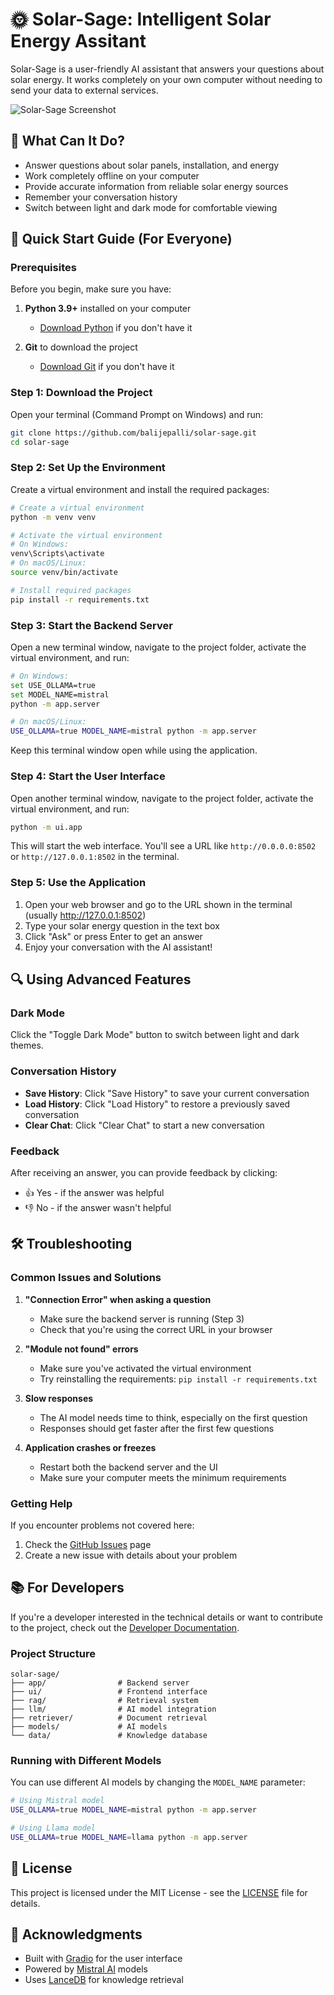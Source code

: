# 🌞 Solar-Sage: Intelligent Solar Energy Assitant

Solar-Sage is a user-friendly AI assistant that answers your questions about solar energy. It works completely on your own computer without needing to send your data to external services.

![Solar-Sage Screenshot](https://github.com/balijepalli/solar-sage/raw/main/docs/images/screenshot.png)

## 🌟 What Can It Do?

- Answer questions about solar panels, installation, and energy
- Work completely offline on your computer
- Provide accurate information from reliable solar energy sources
- Remember your conversation history
- Switch between light and dark mode for comfortable viewing

## 🚀 Quick Start Guide (For Everyone)

### Prerequisites

Before you begin, make sure you have:

1. **Python 3.9+** installed on your computer
   - [Download Python](https://www.python.org/downloads/) if you don't have it

2. **Git** to download the project
   - [Download Git](https://git-scm.com/downloads) if you don't have it

### Step 1: Download the Project

Open your terminal (Command Prompt on Windows) and run:

```bash
git clone https://github.com/balijepalli/solar-sage.git
cd solar-sage
```

### Step 2: Set Up the Environment

Create a virtual environment and install the required packages:

```bash
# Create a virtual environment
python -m venv venv

# Activate the virtual environment
# On Windows:
venv\Scripts\activate
# On macOS/Linux:
source venv/bin/activate

# Install required packages
pip install -r requirements.txt
```

### Step 3: Start the Backend Server

Open a new terminal window, navigate to the project folder, activate the virtual environment, and run:

```bash
# On Windows:
set USE_OLLAMA=true
set MODEL_NAME=mistral
python -m app.server

# On macOS/Linux:
USE_OLLAMA=true MODEL_NAME=mistral python -m app.server
```

Keep this terminal window open while using the application.

### Step 4: Start the User Interface

Open another terminal window, navigate to the project folder, activate the virtual environment, and run:

```bash
python -m ui.app
```

This will start the web interface. You'll see a URL like `http://0.0.0.0:8502` or `http://127.0.0.1:8502` in the terminal.

### Step 5: Use the Application

1. Open your web browser and go to the URL shown in the terminal (usually http://127.0.0.1:8502)
2. Type your solar energy question in the text box
3. Click "Ask" or press Enter to get an answer
4. Enjoy your conversation with the AI assistant!

## 🔍 Using Advanced Features

### Dark Mode

Click the "Toggle Dark Mode" button to switch between light and dark themes.

### Conversation History

- **Save History**: Click "Save History" to save your current conversation
- **Load History**: Click "Load History" to restore a previously saved conversation
- **Clear Chat**: Click "Clear Chat" to start a new conversation

### Feedback

After receiving an answer, you can provide feedback by clicking:
- 👍 Yes - if the answer was helpful
- 👎 No - if the answer wasn't helpful

## 🛠️ Troubleshooting

### Common Issues and Solutions

1. **"Connection Error" when asking a question**
   - Make sure the backend server is running (Step 3)
   - Check that you're using the correct URL in your browser

2. **"Module not found" errors**
   - Make sure you've activated the virtual environment
   - Try reinstalling the requirements: `pip install -r requirements.txt`

3. **Slow responses**
   - The AI model needs time to think, especially on the first question
   - Responses should get faster after the first few questions

4. **Application crashes or freezes**
   - Restart both the backend server and the UI
   - Make sure your computer meets the minimum requirements

### Getting Help

If you encounter problems not covered here:
1. Check the [GitHub Issues](https://github.com/balijepalli/solar-sage/issues) page
2. Create a new issue with details about your problem

## 📚 For Developers

If you're a developer interested in the technical details or want to contribute to the project, check out the [Developer Documentation](docs/DEVELOPERS.md).

### Project Structure

```
solar-sage/
├── app/                # Backend server
├── ui/                 # Frontend interface
├── rag/                # Retrieval system
├── llm/                # AI model integration
├── retriever/          # Document retrieval
├── models/             # AI models
└── data/               # Knowledge database
```

### Running with Different Models

You can use different AI models by changing the `MODEL_NAME` parameter:

```bash
# Using Mistral model
USE_OLLAMA=true MODEL_NAME=mistral python -m app.server

# Using Llama model
USE_OLLAMA=true MODEL_NAME=llama python -m app.server
```

## 📄 License

This project is licensed under the MIT License - see the [LICENSE](LICENSE) file for details.

## 🙏 Acknowledgments

- Built with [Gradio](https://gradio.app/) for the user interface
- Powered by [Mistral AI](https://mistral.ai/) models
- Uses [LanceDB](https://lancedb.github.io/lancedb/) for knowledge retrieval
